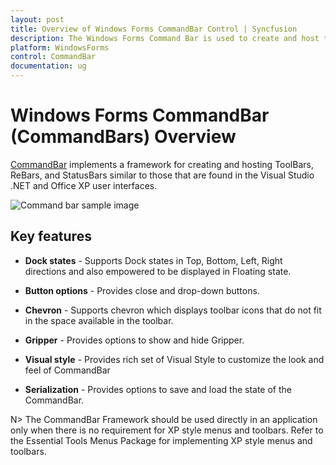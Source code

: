 ```yaml
---
layout: post
title: Overview of Windows Forms CommandBar Control | Syncfusion
description: The Windows Forms Command Bar is used to create and host the components such as toolbars, status bars, etc.,
platform: WindowsForms
control: CommandBar
documentation: ug
---
```


# Windows Forms CommandBar (CommandBars) Overview

[CommandBar](https://help.syncfusion.com/cr/windowsforms/Syncfusion.Windows.Forms.Tools.CommandBar.html) implements a framework for creating and hosting ToolBars, ReBars, and StatusBars similar to those that are found in the Visual Studio .NET and Office XP user interfaces.

![Command bar sample image](Overview_images/commandbar_Sample.png)

## Key features

* **Dock states** - Supports Dock states in Top, Bottom, Left, Right directions and also empowered to be displayed in Floating state.

* **Button options** - Provides close and drop-down buttons.

* **Chevron** - Supports chevron which displays toolbar icons that do not fit in the space available in the toolbar.

* **Gripper** - Provides options to show and hide Gripper.

* **Visual style** - Provides rich set of Visual Style to customize the look and feel of CommandBar

* **Serialization** - Provides options to save and load the state of the CommandBar.

N> The CommandBar Framework should be used directly in an application only when there is no requirement for XP style menus and toolbars. Refer to the Essential Tools Menus Package for implementing XP style menus and toolbars.
